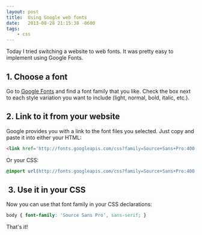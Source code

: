 ```yaml
---
layout: post
title:  Using Google web fonts
date:   2013-08-28 21:15:38 -0600
tags:
    - css
---
```


Today I tried switching a website to web fonts. It was pretty easy to implement using Google Fonts.

## 1. Choose a font

Go to <a href="http://www.google.com/fonts" target="_blank">Google Fonts</a> and find a font family that you like. Check the box next to each style variation you want to include (light, normal, bold, italic, etc.).

## 2. Link to it from your website

Google provides you with a link to the font files you selected. Just copy and paste it into either your HTML:

```html
<link href='http://fonts.googleapis.com/css?family=Source+Sans+Pro:400,700,400italic,700italic' rel='stylesheet' type='text/css'>
```

Or your CSS:

```css
@import url(http://fonts.googleapis.com/css?family=Source+Sans+Pro:400,700,400italic,700italic);
```

##  3. Use it in your CSS

Now you can use that font family in your CSS declarations:

```css
body { font-family: 'Source Sans Pro', sans-serif; }
```

That's it!
